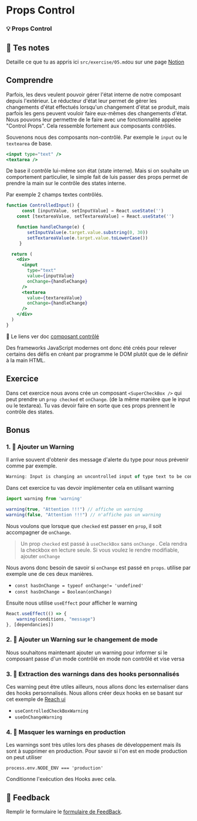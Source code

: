 # Props Control
### 💡 Props Control

## 📝 Tes notes

Detaille ce que tu as appris ici `src/exercise/05.md`ou sur une page [Notion](https://go.mikecodeur.com/course-notes-template)

## Comprendre

Parfois, les devs veulent pouvoir gérer l'état interne de notre composant depuis l'extérieur. Le réducteur d'état leur permet de gérer les changements d'état effectués lorsqu'un changement d'état se produit, mais parfois les gens peuvent vouloir faire eux-mêmes des changements d'état. Nous pouvons leur permettre de le faire avec une fonctionnalité appelée "Control Props". Cela ressemble fortement aux composants contrôlés. 

Souvenons nous des composants non-contrôlé. Par exemple le `input` ou le `textearea` de base. 

```jsx
<input type="text" />
<textarea />
```

De base il contrôle lui-même son état (state interne). Mais si on souhaite un comportement particulier, le simple fait de luis passer des props permet de prendre la main sur le contrôle des states interne. 

Par exemple 2 champs textes contrôlés.

```jsx
function ControlledInput() {
	  const [inputValue, setInputValue] = React.useState('')
  	const [textareaValue, setTextareaValue] = React.useState('')

	function handleChange(e) {
	    setInputValue(e.target.value.substring(0, 30))
	    setTextareaValue(e.target.value.toLowerCase())
	 }

  return (
    <div>
      <input
        type="text"
        value={inputValue}
        onChange={handleChange}
      />
      <textarea
        value={textareaValue}
        onChange={handleChange}
      />
    </div>
  )
}
```

📑 Le liens ver doc [composant contrôlé](https://fr.reactjs.org/docs/forms.html#controlled-components) 

Des frameworks JavaScript modernes ont donc été créés pour relever certains des défis en créant par programme le DOM plutôt que de le définir à la main HTML.

## Exercice

Dans cet exercice nous avons crée un composant `<SuperCheckBox />` qui peut prendre un `prop checked` et `onChange`. (de la même manière que le input ou le textarea). Tu vas devoir faire en sorte que ces props prennent le contrôle des states.

## Bonus

### 1. 🚀 Ajouter un Warning

Il arrive souvent d'obtenir des message d'alerte du type pour nous prévenir comme par exemple. 

```jsx
Warning: Input is changing an uncontrolled input of type text to be controlled
```

Dans cet exercice tu vas devoir implémenter cela en utilisant warning

```jsx
import warning from 'warning'

warning(true, "Attention !!!") // affiche un warning
warning(false, "Attention !!!") // n'affiche pas un warning
```

Nous voulons que lorsque que `checked` est passer en `prop`, il soit accompagner de `onChange`. 

> Un prop `checked` est passé à `useCheckBox` sans `onChange` . Cela rendra la checkbox en lecture seule. Si vous voulez le rendre modifiable, ajouter `onChange`

Nous avons donc besoin de savoir si `onChange` est passé en `props`.  utilise par exemple une de ces deux manières.

- `const hasOnChange = typeof onChange!= 'undefined'`
- `const hasOnChange = Boolean(onChange)`

Ensuite nous utilise `useEffect` pour afficher le warning

```jsx
React.useEffect(() => {
    warning(conditions, "message")
}, [dependancies])
```

### 2. 🚀 Ajouter un Warning sur le changement de mode

Nous souhaitons maintenant ajouter un warning pour informer si le composant passe d'un mode contrôlé en mode non contrôlé et vise versa  

### 3. 🚀 Extraction des warnings dans des hooks personnalisés

Ces warning peut être utiles ailleurs, nous allons donc les externaliser dans des hooks personnalisés. Nous allons créer deux hooks en se basant sur cet exemple de [Reach ui](https://github.com/reach/reach-ui/blob/a376daec462ccb53d33f4471306dff35383a03a5/packages/utils/src/index.tsx#L407-L443)

- `useControlledCheckBoxWarning`
- `useOnChangeWarning`

### 4. 🚀 Masquer les warnings en production

Les warnings sont très utiles lors des phases de développement mais ils sont à supprimer en production. Pour savoir si l'on est en mode production on peut utiliser 

`process.env.NODE_ENV === 'production'`

Conditionne l'exécution des Hooks avec cela. 

## 🐜 Feedback

Remplir le formulaire le [formulaire de FeedBack](https://go.mikecodeur.com/cours-react-avis).